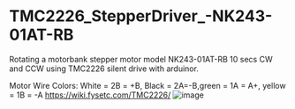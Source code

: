 # TMC2226_StepperDriver_-NK243-01AT-RB
Rotating a motorbank stepper motor model NK243-01AT-RB 10 secs CW and CCW using TMC2226 silent drive with arduinor.

Motor Wire Colors:
White = 2B = +B, Black = 2A=-B,green = 1A = A+, yellow = 1B = -A
https://wiki.fysetc.com/TMC2226/
![image](https://github.com/saidijongo/TMC2226_StepperDriver_-NK243-01AT-RB/assets/31678025/d1141697-2aab-47b4-ab77-0431ff107a19)
